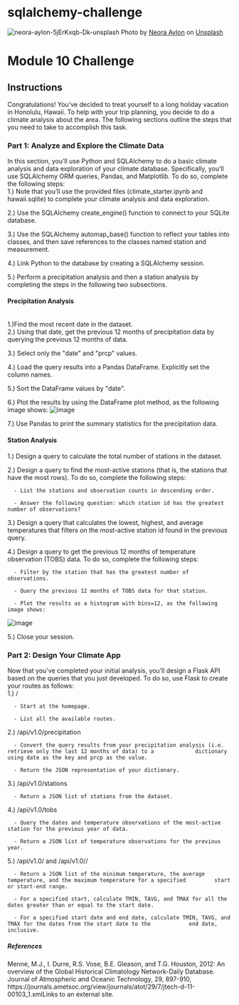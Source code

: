 # sqlalchemy-challenge
![neora-aylon-5jErKxqb-Dk-unsplash](https://github.com/user-attachments/assets/4c1deed6-7b5a-457b-a375-dca1eb81cc00)
Photo by <a href="https://unsplash.com/@loveneora?utm_content=creditCopyText&utm_medium=referral&utm_source=unsplash">Neora Aylon</a> on <a href="https://unsplash.com/photos/palm-trees-facing-the-sea-5jErKxqb-Dk?utm_content=creditCopyText&utm_medium=referral&utm_source=unsplash">Unsplash</a>
  


<h1>Module 10 Challenge</h1>

<h2>Instructions</h2>
Congratulations! You've decided to treat yourself to a long holiday vacation in Honolulu, Hawaii. To help with your trip planning, you decide to do a climate analysis about the area. The following sections outline the steps that you need to take to accomplish this task.

<h3>Part 1: Analyze and Explore the Climate Data</h3>
In this section, you’ll use Python and SQLAlchemy to do a basic climate analysis and data exploration of your climate database. Specifically, you’ll use SQLAlchemy ORM queries, Pandas, and Matplotlib. To do so, complete the following steps:
<br>
1.) Note that you’ll use the provided files (climate_starter.ipynb and hawaii.sqlite) to complete your climate analysis and data exploration.

2.) Use the SQLAlchemy create_engine() function to connect to your SQLite database.

3.) Use the SQLAlchemy automap_base() function to reflect your tables into classes, and then save references to the classes named station and measurement.

4.) Link Python to the database by creating a SQLAlchemy session.

5.) Perform a precipitation analysis and then a station analysis by completing the steps in the following two subsections.
<br>
<h4> Precipitation Analysis </h4>
<br>
1.)Find the most recent date in the dataset.
<br>
2.) Using that date, get the previous 12 months of precipitation data by querying the previous 12 months of data.

3.) Select only the "date" and "prcp" values.

4.) Load the query results into a Pandas DataFrame. Explicitly set the column names.

5.) Sort the DataFrame values by "date".

6.) Plot the results by using the DataFrame plot method, as the following image shows:
![image](https://github.com/user-attachments/assets/1859a595-2bd1-446c-ad72-4efb56bcf2c0)

7.) Use Pandas to print the summary statistics for the precipitation data.


<h4>Station Analysis</h4>
1.) Design a query to calculate the total number of stations in the dataset.

2.) Design a query to find the most-active stations (that is, the stations that have the most rows). To do so, complete the following steps:

      - List the stations and observation counts in descending order.
      
      - Answer the following question: which station id has the greatest number of observations?

3.) Design a query that calculates the lowest, highest, and average temperatures that filters on the most-active station id found in the previous query.

4.) Design a query to get the previous 12 months of temperature observation (TOBS) data. To do so, complete the following steps:

      - Filter by the station that has the greatest number of observations.

      - Query the previous 12 months of TOBS data for that station.

      - Plot the results as a histogram with bins=12, as the following image shows:
![image](https://github.com/user-attachments/assets/bdfda6ff-22d6-4964-bed9-fa147bba6cf0)

5.) Close your session.

<h3>Part 2: Design Your Climate App</h3>
Now that you’ve completed your initial analysis, you’ll design a Flask API based on the queries that you just developed. To do so, use Flask to create your routes as follows:
<br>
1.) /

      - Start at the homepage.

      - List all the available routes.

2.) /api/v1.0/precipitation

      - Convert the query results from your precipitation analysis (i.e. retrieve only the last 12 months of data) to a             dictionary using date as the key and prcp as the value.

      - Return the JSON representation of your dictionary.

3.) /api/v1.0/stations

      - Return a JSON list of stations from the dataset.
      
4.) /api/v1.0/tobs

      - Query the dates and temperature observations of the most-active station for the previous year of data.

      - Return a JSON list of temperature observations for the previous year.

5.) /api/v1.0/<start> and /api/v1.0/<start>/<end>

      - Return a JSON list of the minimum temperature, the average temperature, and the maximum temperature for a specified         start or start-end range.

      - For a specified start, calculate TMIN, TAVG, and TMAX for all the dates greater than or equal to the start date.

      - For a specified start date and end date, calculate TMIN, TAVG, and TMAX for the dates from the start date to the            end date, inclusive.





<h5>References</h5>
Menne, M.J., I. Durre, R.S. Vose, B.E. Gleason, and T.G. Houston, 2012: An overview of the Global Historical Climatology Network-Daily Database. Journal of Atmospheric and Oceanic Technology, 29, 897-910, https://journals.ametsoc.org/view/journals/atot/29/7/jtech-d-11-00103_1.xmlLinks to an external site.






